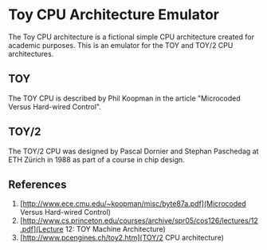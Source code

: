 # Toy CPU Architecture Emulator
The Toy CPU architecture is a fictional simple CPU architecture created for academic purposes. This is an emulator for the TOY and TOY/2 CPU architectures.

## TOY
The TOY CPU is described by Phil Koopman in the article "Microcoded Versus Hard-wired Control".

## TOY/2
The TOY/2 CPU was designed by Pascal Dornier and Stephan Paschedag at ETH Zürich in 1988 as part of a course in chip design.

## References

1. [http://www.ece.cmu.edu/~koopman/misc/byte87a.pdf](Microcoded Versus Hard-wired Control)
2. [http://www.cs.princeton.edu/courses/archive/spr05/cos126/lectures/12.pdf](Lecture 12: TOY Machine Architecture)
3. [http://www.pcengines.ch/toy2.htm](TOY/2 CPU architecture)